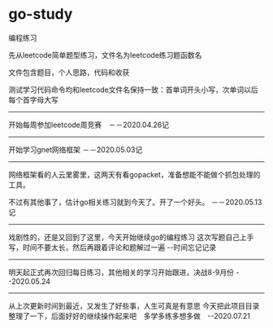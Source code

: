# go-study
编程练习

先从leetcode简单题型练习，文件名为leetcode练习题函数名

文件包含题目，个人思路，代码和收获

测试学习代码命令均和leetcode文件名保持一致：首单词开头小写，次单词以后每个首字母大写


---------------------------
开始每周参加leetcode周竞赛　－－2020.04.26记


---------------------------
开始学习gnet网络框架 －－2020.05.03记


---------------------------
网络框架看的人云里雾里，这两天有看gopacket，准备想能不能做个抓包处理的工具。

不过有其他事了，估计go相关练习就到今天了。开了一个好头。 －－2020.05.13记


--------------------------
戏剧性的，还是又回到了这里，今天开始继续go的编程练习
这次写题自己上手写，时间不要太长，然后再跟着评论和题解过一遍  --时间忘记记录


--------------------------
明天起正式再次回归每日练习，其他相关的学习开始跟进，决战8-9月份 --2020.05.24


--------------------------
从上次更新时间到最近，又发生了好些事，人生可真是有意思
今天把此项目目录整理了一下，后面好好的继续操作起来吧　多学多练多想多做　--2020.07.21
